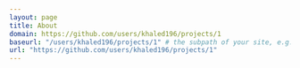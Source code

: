 ```yaml
---
layout: page
title: About
domain: https://github.com/users/khaled196/projects/1
baseurl: "/users/khaled196/projects/1" # the subpath of your site, e.g. /blog
url: "https://github.com/users/khaled196/projects/1" 
---
```


